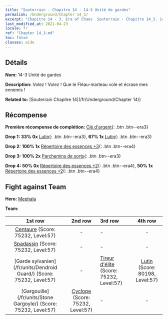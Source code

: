 ```yaml
---
title: "Souterrain - Chapitre 14 - 14-3 Unité de gardes"
permalink: /Underground/Chapter 14_3/
excerpt: "Chapitre 14 - 3. Era of Chaos  Souterrain - Chapitre 14_3. 14-3 Unité de gardes"
last_modified_at: 2021-04-23
locale: fr
ref: "Chapter 14_3.md"
toc: false
classes: wide
---
```


## Détails

 **Nom:** 14-3 Unité de gardes

 **Description:** Volez ! Volez ! Que le Fléau-marteau vole et écrase mes ennemis !

 **Related to:** [Souterrain Chapitre 14](/fr/Underground/Chapter 14/)

## Récompense

 **Première récompense de complétion:** [Clé d'argent](/ItemsFR/con_693/){: .btn .btn--era3}

 **Drop 1:** **33% 0x** [Lutin](/ItemsFR/unt_235/){: .btn .btn--era3}, **67% 1x** [Lutin](/ItemsFR/unt_235/){: .btn .btn--era3}

 **Drop 2:** **100% 1x** [Répertoire des essences +3](/ItemsFR/mat_60/){: .btn .btn--era4}

 **Drop 3:** **100% 2x** [Parchemins de sorts](/ItemsFR/con_694/){: .btn .btn--era3}

 **Drop 4:** **50% 0x** [Répertoire des essences +2](/ItemsFR/mat_53/){: .btn .btn--era4}, **50% 1x** [Répertoire des essences +2](/ItemsFR/mat_53/){: .btn .btn--era4}


## Fight against Team
 **Hero:** [Mephala](/fr/heroes/Mephala/)

 **Team:**


  | 1st row | 2nd row | 3rd row | 4th row |
  |:----:|:----:|:----|:----:|
  | [Centaure](/fr/units/Centaur/) (Score: 75232, Level:57)  | - | - | - |
  | [Spadassin](/fr/units/Swordsman/) (Score: 75232, Level:57)  | - | - | - |
  | [Garde sylvanien](/fr/units/Dendroid Guard/) (Score: 75232, Level:57)  | - | [Tireur d'élite](/fr/units/Sharpshooter/) (Score: 75232, Level:57)  | [Lutin](/fr/units/Gremlin/) (Score: 80198, Level:57)  |
  | [Gargouille](/fr/units/Stone Gargoyle/) (Score: 75232, Level:57)  | [Cyclope](/fr/units/Cyclops/) (Score: 75232, Level:57)  | - | - |


